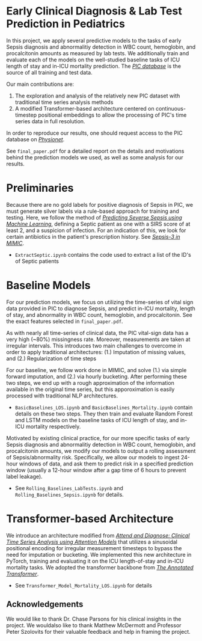 # Early Clinical Diagnosis & Lab Test Prediction in Pediatrics

In this project, we apply several predictive models to the tasks of early Sepsis diagnosis and abnormalitiy detection in WBC count, hemoglobin, and procalcitonin amounts as measured by lab tests. We additionally train and evaluate each of the models on the well-studied baseline tasks of ICU length of stay and in-ICU mortality prediction. The [*PIC database*](https://www.nature.com/articles/s41597-020-0355-4) is the source of all training and test data. 

Our main contributions are:
  1. The exploration and analysis of the relatively new PIC dataset with traditional time series analysis methods
  2. A modified Transformer-based architecture centered on continuous-timestep positional embeddings to allow the processing of PIC's time series data in full resolution.

In order to reproduce our results, one should request access to the PIC database on [*Physionet*](https://physionet.org/content/picdb/1.0.0/).

See `final_paper.pdf` for a detailed report on the details and motivations behind the prediction models we used, as well as some analysis for our results.

# Preliminaries 

Because there are no gold labels for positive diagnosis of Sepsis in PIC, we must generate silver labels via a rule-based approach for training and testing. Here, we follow the method of [*Predicting Severse Sepsis using Machine Learning*](https://www.ncbi.nlm.nih.gov/pmc/articles/PMC6798083/), defining a Septic patient as one with a SIRS score of at least 2, and a suspicion of infection. For an indication of this, we look for certain antibiotics in the patient's prescription history. See [*Sepsis-3 in MIMIC*](https://github.com/alistairewj/sepsis3-mimic).

- `ExtractSeptic.ipynb` contains the code used to extract a list of the ID's of Septic patients

# Baseline Models 

For our prediction models, we focus on utilizing the time-series of vital sign data provided in PIC to diagnose Sepsis, and predict in-ICU mortality, length of stay, and abnormality in WBC count, hemoglobin, and procalcitonin. See the exact features selected in `final_paper.pdf`. 

As with nearly all time-series of clinical data, the PIC vital-sign data has a very high (~80%) missingness rate. Moreover, measurements are taken at irregular intervals. This introduces two main challenges to overcome in order to apply traditional architectures: (1.) Imputation of missing values, and (2.) Regularization of time steps

For our baseline, we follow work done in MIMIC, and solve (1.) via simple forward imputation, and (2.) via hourly bucketing. After performing these two steps, we end up with a rough approximation of the information available in the original time series, but this apporoximation is easily processed with traditional NLP architectures. 

- `BasicBaselines_LOS.ipynb` and `BasicBaselines_Mortality.ipynb` contain details on these two steps. They then train and evaluate Random Forest and LSTM models on the baseline tasks of ICU length of stay, and in-ICU mortality respectively. 

Motivated by existing clinical practice, for our more specific tasks of early Sepsis diagnosis and abnormalitiy detection in WBC count, hemoglobin, and procalcitonin amounts, we modify our models to output a rolling assessment of Sepsis/abnormality risk. Specifically, we allow our models to ingest 24-hour windows of data, and ask them to predict risk in a specified prediction window (usually a 12-hour window after a gap time of 6 hours to prevent label leakage).

- See `Rolling_Baselines_LabTests.ipynb` and `Rolling_Baselines_Sepsis.ipynb` for details.

# Transformer-based Architecture 

We introduce an architecture modified from [*Attend and Diagnose: Clinical Time Series Analysis using Attention Models*](https://arxiv.org/abs/1711.03905) that utilizes a sinusoidal positional encoding for irregular measurement timesteps to bypass the need for imputation or bucketing. We implemented this new architecture in PyTorch, training and evaluating it on the ICU length-of-stay and in-ICU mortality tasks. We adopted the transformer backbone from [*The Annotated Transformer*](http://nlp.seas.harvard.edu/2018/04/03/attention.html).

- See `Transformer_Model_Mortality_LOS.ipynb` for details

## Acknowledgements

We would like to thank Dr.  Chase Parsons for his clinical insights in the project.  We wouldalso  like  to  thank  Matthew  McDermott  and  Professor  Peter  Szolovits  for  their  valuable feedback and help in framing the project.


